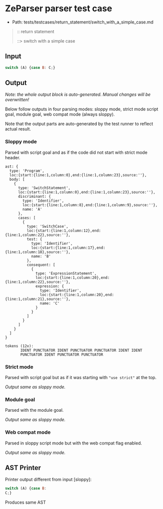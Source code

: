 # ZeParser parser test case

- Path: tests/testcases/return_statement/switch_with_a_simple_case.md

> :: return statement
>
> ::> switch with a simple case

## Input

`````js
switch (A) {case B: C;}
`````

## Output

_Note: the whole output block is auto-generated. Manual changes will be overwritten!_

Below follow outputs in four parsing modes: sloppy mode, strict mode script goal, module goal, web compat mode (always sloppy).

Note that the output parts are auto-generated by the test runner to reflect actual result.

### Sloppy mode

Parsed with script goal and as if the code did not start with strict mode header.

`````
ast: {
  type: 'Program',
  loc:{start:{line:1,column:0},end:{line:1,column:23},source:''},
  body: [
    {
      type: 'SwitchStatement',
      loc:{start:{line:1,column:0},end:{line:1,column:23},source:''},
      discriminant: {
        type: 'Identifier',
        loc:{start:{line:1,column:8},end:{line:1,column:9},source:''},
        name: 'A'
      },
      cases: [
        {
          type: 'SwitchCase',
          loc:{start:{line:1,column:12},end:{line:1,column:22},source:''},
          test: {
            type: 'Identifier',
            loc:{start:{line:1,column:17},end:{line:1,column:18},source:''},
            name: 'B'
          },
          consequent: [
            {
              type: 'ExpressionStatement',
              loc:{start:{line:1,column:20},end:{line:1,column:22},source:''},
              expression: {
                type: 'Identifier',
                loc:{start:{line:1,column:20},end:{line:1,column:21},source:''},
                name: 'C'
              }
            }
          ]
        }
      ]
    }
  ]
}

tokens (12x):
       IDENT PUNCTUATOR IDENT PUNCTUATOR PUNCTUATOR IDENT IDENT
       PUNCTUATOR IDENT PUNCTUATOR PUNCTUATOR
`````

### Strict mode

Parsed with script goal but as if it was starting with `"use strict"` at the top.

_Output same as sloppy mode._

### Module goal

Parsed with the module goal.

_Output same as sloppy mode._

### Web compat mode

Parsed in sloppy script mode but with the web compat flag enabled.

_Output same as sloppy mode._

## AST Printer

Printer output different from input [sloppy]:

````js
switch (A) {case B:
C;}
````

Produces same AST
